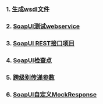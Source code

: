 ### 1. [生成wsdl文件](http://note.youdao.com/noteshare?id=a04f0b5e486cfaad0ade5517b61e6cd8)
### 2. [SoapUI测试webservice](http://note.youdao.com/noteshare?id=f7e3facd6ce8151fcc8e4658d494d606)
### 3. [SoapUI REST接口项目](http://note.youdao.com/noteshare?id=3f7ebd0873a0e7b3dd629daec9647282)
### 4. [SoapUI检查点](http://note.youdao.com/noteshare?id=a85fa31676a238302617d63845ba6f40)
### 5. [跨级别传递参数](http://note.youdao.com/noteshare?id=821320f7e8362f149b8bc8ff5cdabfdb)
### 6. [SoapUI自定义MockResponse](http://note.youdao.com/noteshare?id=084f5bf39780db6b080d5ba22eba312f)
